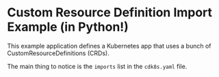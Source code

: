 # Custom Resource Definition Import Example (in Python!)

This example application defines a Kubernetes app that uses a bunch of
CustomResourceDefinitions (CRDs).

The main thing to notice is the `imports` list in the `cdk8s.yaml` file.
